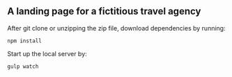 ## A landing page for a fictitious travel agency

After git clone or unzipping the zip file, download dependencies by running:
```
npm install
```

Start up the local server by:
```
gulp watch
```
